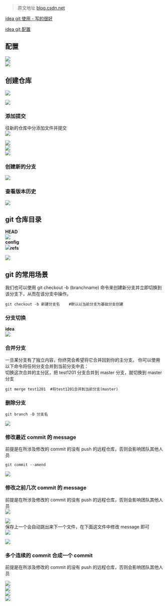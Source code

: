 > 原文地址 [blog.csdn.net](https://blog.csdn.net/yangshengwei230612/article/details/121588819)

[idea git 使用 - 写的很好](https://blog.csdn.net/u013452337/article/details/81017938)

[idea git 配置](https://blog.csdn.net/a749402932/article/details/107148373/)

配置
--

![](https://img-blog.csdnimg.cn/ceda5c4ff8df40a59d539f78cd54cb70.png?x-oss-process=image/watermark,type_ZHJvaWRzYW5zZmFsbGJhY2s,shadow_50,text_Q1NETiBA57Sr6J225L6g,size_20,color_FFFFFF,t_70,g_se,x_16)  
![](https://img-blog.csdnimg.cn/caae7d03817d47b098f75f3d814dc45c.png?x-oss-process=image/watermark,type_ZHJvaWRzYW5zZmFsbGJhY2s,shadow_50,text_Q1NETiBA57Sr6J225L6g,size_20,color_FFFFFF,t_70,g_se,x_16)

创建仓库
----

![](https://img-blog.csdnimg.cn/8bc787ee165d4919ae3a91558717166f.png?x-oss-process=image/watermark,type_ZHJvaWRzYW5zZmFsbGJhY2s,shadow_50,text_Q1NETiBA57Sr6J225L6g,size_20,color_FFFFFF,t_70,g_se,x_16)

![](https://img-blog.csdnimg.cn/411d2ee513314be38b972394dba91bb3.png?x-oss-process=image/watermark,type_ZHJvaWRzYW5zZmFsbGJhY2s,shadow_50,text_Q1NETiBA57Sr6J225L6g,size_20,color_FFFFFF,t_70,g_se,x_16)

### 添加提交

往新的仓库中分添加文件并提交  
![](https://img-blog.csdnimg.cn/f4e46a21aec948908e411c33c2fe6b53.png?x-oss-process=image/watermark,type_ZHJvaWRzYW5zZmFsbGJhY2s,shadow_50,text_Q1NETiBA57Sr6J225L6g,size_20,color_FFFFFF,t_70,g_se,x_16)

![](https://img-blog.csdnimg.cn/7578c6ef0bc6439d990e6a60855c458f.png?x-oss-process=image/watermark,type_ZHJvaWRzYW5zZmFsbGJhY2s,shadow_50,text_Q1NETiBA57Sr6J225L6g,size_20,color_FFFFFF,t_70,g_se,x_16)  
![](https://img-blog.csdnimg.cn/192cef7cd73540aea3cec52a61b44b6a.png?x-oss-process=image/watermark,type_ZHJvaWRzYW5zZmFsbGJhY2s,shadow_50,text_Q1NETiBA57Sr6J225L6g,size_20,color_FFFFFF,t_70,g_se,x_16)  
![](https://img-blog.csdnimg.cn/d4134da76b5546399e25908a3d191e2e.png?x-oss-process=image/watermark,type_ZHJvaWRzYW5zZmFsbGJhY2s,shadow_50,text_Q1NETiBA57Sr6J225L6g,size_20,color_FFFFFF,t_70,g_se,x_16)

### 创建新的分支

![](https://img-blog.csdnimg.cn/5eedad5acc234c14ae2ddbc277654435.png?x-oss-process=image/watermark,type_ZHJvaWRzYW5zZmFsbGJhY2s,shadow_50,text_Q1NETiBA57Sr6J225L6g,size_20,color_FFFFFF,t_70,g_se,x_16)

### 查看版本历史

![](https://img-blog.csdnimg.cn/28d18177a1a2463a81462bf1bea8af90.png?x-oss-process=image/watermark,type_ZHJvaWRzYW5zZmFsbGJhY2s,shadow_50,text_Q1NETiBA57Sr6J225L6g,size_20,color_FFFFFF,t_70,g_se,x_16)

git 仓库目录
--------

**HEAD**  
![](https://img-blog.csdnimg.cn/0a8b9037e5f147829b293fc9a9580136.png?x-oss-process=image/watermark,type_d3F5LXplbmhlaQ,shadow_50,text_Q1NETiBA57Sr6J225L6g,size_20,color_FFFFFF,t_70,g_se,x_16)  
**config**  
![](https://img-blog.csdnimg.cn/c2b37c5446d349eb9bb41cf71412eb97.png?x-oss-process=image/watermark,type_d3F5LXplbmhlaQ,shadow_50,text_Q1NETiBA57Sr6J225L6g,size_20,color_FFFFFF,t_70,g_se,x_16)**refs**

![](https://img-blog.csdnimg.cn/7ef5810d5bfa4329a7ae308e523ee110.png?x-oss-process=image/watermark,type_d3F5LXplbmhlaQ,shadow_50,text_Q1NETiBA57Sr6J225L6g,size_20,color_FFFFFF,t_70,g_se,x_16)

git 的常用场景
---------

我们也可以使用 git checkout -b (branchname) 命令来创建新分支并立即切换到该分支下，从而在该分支中操作。

```
git checkout -b 新建分支名    #默认以当前分支为基础分支创建
```

### 分支切换

**idea**  
![](https://img-blog.csdnimg.cn/aaef4adaeff246eaa03ab5abf1bf6209.png?x-oss-process=image/watermark,type_d3F5LXplbmhlaQ,shadow_50,text_Q1NETiBA57Sr6J225L6g,size_20,color_FFFFFF,t_70,g_se,x_16)

### 合并分支

一旦某分支有了独立内容，你终究会希望将它合并回到你的主分支。 你可以使用以下命令将任何分支合并到当前分支中去：  
切换这次合并的主分区，把 test1201 分支合并到 master 分支，就切换到 master 分支

```
git merge test1201  #将test1201合并到当前分支(master)
```

### 删除分支

```
git branch -D 分支名
```

![](https://img-blog.csdnimg.cn/9c776422c076491f97ccfffa6c8c75c0.png?x-oss-process=image/watermark,type_d3F5LXplbmhlaQ,shadow_50,text_Q1NETiBA57Sr6J225L6g,size_20,color_FFFFFF,t_70,g_se,x_16)

### 修改最近 commit 的 message

前提是在所涉及修改的 commit 的没有 push 的远程仓库，否则会影响团队其他人员

```
git commit --amend
```

![](https://img-blog.csdnimg.cn/b60984e4f32540d8a1d455b6c1f2eac1.png?x-oss-process=image/watermark,type_d3F5LXplbmhlaQ,shadow_50,text_Q1NETiBA57Sr6J225L6g,size_20,color_FFFFFF,t_70,g_se,x_16)

### 修改之前几次 commit 的 message

前提是在所涉及修改的 commit 的没有 push 的远程仓库，否则会影响团队其他人员  
![](https://img-blog.csdnimg.cn/63ff2a1b98e448bebb60b04e78c0cfb0.png?x-oss-process=image/watermark,type_d3F5LXplbmhlaQ,shadow_50,text_Q1NETiBA57Sr6J225L6g,size_20,color_FFFFFF,t_70,g_se,x_16)

![](https://img-blog.csdnimg.cn/b7f35a8fe4b24fe78597f813aa565c5e.png?x-oss-process=image/watermark,type_d3F5LXplbmhlaQ,shadow_50,text_Q1NETiBA57Sr6J225L6g,size_20,color_FFFFFF,t_70,g_se,x_16)  
保存上一个会自动跳出来下一个文件，在下面这文件中修改 message 即可  
![](https://img-blog.csdnimg.cn/0972b707f6c641bc85766c5d29296ddb.png?x-oss-process=image/watermark,type_d3F5LXplbmhlaQ,shadow_50,text_Q1NETiBA57Sr6J225L6g,size_20,color_FFFFFF,t_70,g_se,x_16)

![](https://img-blog.csdnimg.cn/8ae726b59beb48fa8d50f7f32e7e2994.png?x-oss-process=image/watermark,type_d3F5LXplbmhlaQ,shadow_50,text_Q1NETiBA57Sr6J225L6g,size_20,color_FFFFFF,t_70,g_se,x_16)

### 多个连续的 commit 合成一个 commit

前提是在所涉及修改的 commit 的没有 push 的远程仓库，否则会影响团队其他人员

![](https://img-blog.csdnimg.cn/0c96a2ed73204bcfae6d26fe609c89ec.png?x-oss-process=image/watermark,type_d3F5LXplbmhlaQ,shadow_50,text_Q1NETiBA57Sr6J225L6g,size_20,color_FFFFFF,t_70,g_se,x_16)  
![](https://img-blog.csdnimg.cn/988914cf1519439681182c723debe43e.png?x-oss-process=image/watermark,type_d3F5LXplbmhlaQ,shadow_50,text_Q1NETiBA57Sr6J225L6g,size_20,color_FFFFFF,t_70,g_se,x_16)  
![](https://img-blog.csdnimg.cn/a10fc18a601d4296b25d6e9c09ade823.png?x-oss-process=image/watermark,type_d3F5LXplbmhlaQ,shadow_50,text_Q1NETiBA57Sr6J225L6g,size_20,color_FFFFFF,t_70,g_se,x_16)  
![](https://img-blog.csdnimg.cn/32364d3aaa34494c8c83097fb3af72ee.png?x-oss-process=image/watermark,type_d3F5LXplbmhlaQ,shadow_50,text_Q1NETiBA57Sr6J225L6g,size_20,color_FFFFFF,t_70,g_se,x_16)
